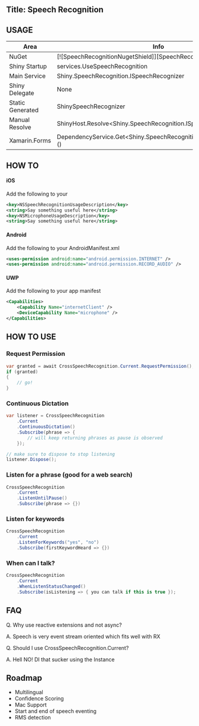 Title: Speech Recognition
---

## USAGE

|Area|Info|
|----|----|
|NuGet| [![SpeechRecognitionNugetShield]][SpeechRecognitionNuget] |
|Shiny Startup|services.UseSpeechRecognition|
|Main Service|Shiny.SpeechRecognition.ISpeechRecognizer|
|Shiny Delegate|None|
|Static Generated|ShinySpeechRecognizer|
|Manual Resolve|ShinyHost.Resolve<Shiny.SpeechRecognition.ISpeechRecognizer>()|
|Xamarin.Forms|DependencyService.Get<Shiny.SpeechRecognition.ISpeechRecognizer>()|


## HOW TO


#### iOS
Add the following to your 
```xml
<key>NSSpeechRecognitionUsageDescription</key>  
<string>Say something useful here</string>  
<key>NSMicrophoneUsageDescription</key>  
<string>Say something useful here</string> 
```

#### Android

Add the following to your AndroidManifest.xml
```xml
<uses-permission android:name="android.permission.INTERNET" />
<uses-permission android:name="android.permission.RECORD_AUDIO" />
```

#### UWP 
Add the following to your app manifest
```xml
<Capabilities>
	<Capability Name="internetClient" />
 	<DeviceCapability Name="microphone" />
</Capabilities>
```

## HOW TO USE

### Request Permission
```csharp
var granted = await CrossSpeechRecognition.Current.RequestPermission();
if (granted) 
{
    // go!
}
```

### Continuous Dictation
```csharp
var listener = CrossSpeechRecognition
    .Current
    .ContinuousDictation()
    .Subscribe(phrase => {
        // will keep returning phrases as pause is observed
    });

// make sure to dispose to stop listening
listener.Dispose();

```


### Listen for a phrase (good for a web search)
```csharp
CrossSpeechRecognition
    .Current
    .ListenUntilPause()
    .Subscribe(phrase => {})
```

### Listen for keywords
```csharp
CrossSpeechRecognition
    .Current
    .ListenForKeywords("yes", "no")
    .Subscribe(firstKeywordHeard => {})
```


### When can I talk?
```csharp
CrossSpeechRecognition
    .Current
    .WhenListenStatusChanged()
    .Subscribe(isListening => { you can talk if this is true });
```
    
## FAQ

Q. Why use reactive extensions and not async?

A. Speech is very event stream oriented which fits well with RX


Q. Should I use CrossSpeechRecognition.Current?

A. Hell NO!  DI that sucker using the Instance


## Roadmap

* Multilingual
* Confidence Scoring
* Mac Support
* Start and end of speech eventing
* RMS detection
